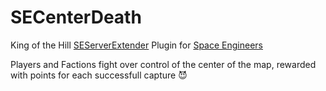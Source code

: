 # SECenterDeath
King of the Hill [SEServerExtender](https://github.com/SEServerExtender/SEServerExtender) Plugin for [Space Engineers](http://www.spaceengineersgame.com/)

Players and Factions fight over control of the center of the map, rewarded with points for each successfull capture :smiling_imp:

